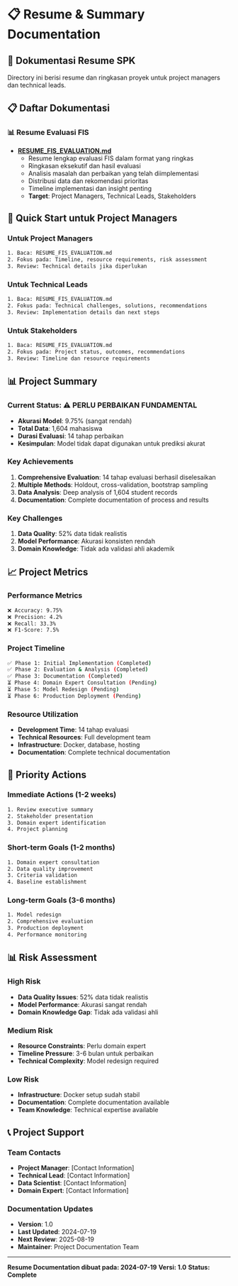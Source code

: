 # 📋 Resume & Summary Documentation

## 📁 Dokumentasi Resume SPK

Directory ini berisi resume dan ringkasan proyek untuk project managers dan technical leads.

## 📋 Daftar Dokumentasi

### **📊 Resume Evaluasi FIS**
- **[RESUME_FIS_EVALUATION.md](RESUME_FIS_EVALUATION.md)**
  - Resume lengkap evaluasi FIS dalam format yang ringkas
  - Ringkasan eksekutif dan hasil evaluasi
  - Analisis masalah dan perbaikan yang telah diimplementasi
  - Distribusi data dan rekomendasi prioritas
  - Timeline implementasi dan insight penting
  - **Target**: Project Managers, Technical Leads, Stakeholders

## 🎯 Quick Start untuk Project Managers

### **Untuk Project Managers**
```bash
1. Baca: RESUME_FIS_EVALUATION.md
2. Fokus pada: Timeline, resource requirements, risk assessment
3. Review: Technical details jika diperlukan
```

### **Untuk Technical Leads**
```bash
1. Baca: RESUME_FIS_EVALUATION.md
2. Fokus pada: Technical challenges, solutions, recommendations
3. Review: Implementation details dan next steps
```

### **Untuk Stakeholders**
```bash
1. Baca: RESUME_FIS_EVALUATION.md
2. Fokus pada: Project status, outcomes, recommendations
3. Review: Timeline dan resource requirements
```

## 📊 Project Summary

### **Current Status**: ⚠️ PERLU PERBAIKAN FUNDAMENTAL
- **Akurasi Model**: 9.75% (sangat rendah)
- **Total Data**: 1,604 mahasiswa
- **Durasi Evaluasi**: 14 tahap perbaikan
- **Kesimpulan**: Model tidak dapat digunakan untuk prediksi akurat

### **Key Achievements**
1. **Comprehensive Evaluation**: 14 tahap evaluasi berhasil diselesaikan
2. **Multiple Methods**: Holdout, cross-validation, bootstrap sampling
3. **Data Analysis**: Deep analysis of 1,604 student records
4. **Documentation**: Complete documentation of process and results

### **Key Challenges**
1. **Data Quality**: 52% data tidak realistis
2. **Model Performance**: Akurasi konsisten rendah
3. **Domain Knowledge**: Tidak ada validasi ahli akademik

## 📈 Project Metrics

### **Performance Metrics**
```bash
❌ Accuracy: 9.75%
❌ Precision: 4.2%
❌ Recall: 33.3%
❌ F1-Score: 7.5%
```

### **Project Timeline**
```bash
✅ Phase 1: Initial Implementation (Completed)
✅ Phase 2: Evaluation & Analysis (Completed)
✅ Phase 3: Documentation (Completed)
⏳ Phase 4: Domain Expert Consultation (Pending)
⏳ Phase 5: Model Redesign (Pending)
⏳ Phase 6: Production Deployment (Pending)
```

### **Resource Utilization**
- **Development Time**: 14 tahap evaluasi
- **Technical Resources**: Full development team
- **Infrastructure**: Docker, database, hosting
- **Documentation**: Complete technical documentation

## 🎯 Priority Actions

### **Immediate Actions (1-2 weeks)**
```bash
1. Review executive summary
2. Stakeholder presentation
3. Domain expert identification
4. Project planning
```

### **Short-term Goals (1-2 months)**
```bash
1. Domain expert consultation
2. Data quality improvement
3. Criteria validation
4. Baseline establishment
```

### **Long-term Goals (3-6 months)**
```bash
1. Model redesign
2. Comprehensive evaluation
3. Production deployment
4. Performance monitoring
```

## 📊 Risk Assessment

### **High Risk**
- **Data Quality Issues**: 52% data tidak realistis
- **Model Performance**: Akurasi sangat rendah
- **Domain Knowledge Gap**: Tidak ada validasi ahli

### **Medium Risk**
- **Resource Constraints**: Perlu domain expert
- **Timeline Pressure**: 3-6 bulan untuk perbaikan
- **Technical Complexity**: Model redesign required

### **Low Risk**
- **Infrastructure**: Docker setup sudah stabil
- **Documentation**: Complete documentation available
- **Team Knowledge**: Technical expertise available

## 📞 Project Support

### **Team Contacts**
- **Project Manager**: [Contact Information]
- **Technical Lead**: [Contact Information]
- **Data Scientist**: [Contact Information]
- **Domain Expert**: [Contact Information]

### **Documentation Updates**
- **Version**: 1.0
- **Last Updated**: 2024-07-19
- **Next Review**: 2025-08-19
- **Maintainer**: Project Documentation Team

---

**Resume Documentation dibuat pada: 2024-07-19**
**Versi: 1.0**
**Status: Complete** 